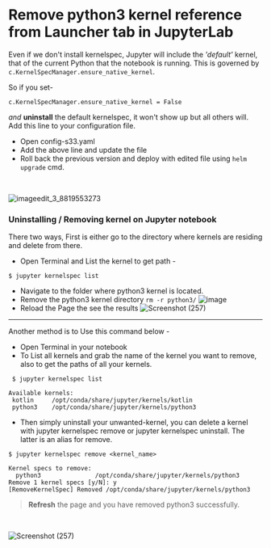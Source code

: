 # Remove python3 kernel reference from Launcher tab in JupyterLab

Even if we don't install kernelspec, Jupyter will include the *'default'* kernel, that of the current Python that the notebook is running. This is governed by `c.KernelSpecManager.ensure_native_kernel`. 
</br>

So if you set-
```
c.KernelSpecManager.ensure_native_kernel = False
```
*and* **uninstall** the default kernelspec, it won't show up but all others will.
</br>
Add this line to your configuration file. 
- Open config-s33.yaml 
- Add the above line and update the file
- Roll back the previous version and deploy with edited file using `helm upgrade` cmd. 

</br>

![imageedit_3_8819553273](https://user-images.githubusercontent.com/58527347/147477163-f4755bf2-d45f-4d16-83c9-11606700fb45.jpg)

### Uninstalling / Removing kernel on Jupyter notebook

There two ways, First is either go to the directory where kernels are residing and delete from there. 
- Open Terminal and List the kernel to get path - 
```
$ jupyter kernelspec list 
```
- Navigate to the folder where python3 kernel is located.
- Remove the python3 kernel directory `rm -r python3/`
![image](https://user-images.githubusercontent.com/58527347/147901831-aad3f09b-0d79-4f78-a0fa-b350ab48ebde.png)
- Reload the Page the see the results 
![Screenshot (257)](https://user-images.githubusercontent.com/58527347/147901861-71674727-c18f-44b5-aa0f-9049c934d9bb.png)

---
Another method is to Use this command below - </br>

- Open Terminal in your notebook 
- To List all kernels and grab the name of the kernel you want to remove, also to get the paths of all your kernels.
```
 $ jupyter kernelspec list 
 ```
 ```
 Available kernels:
  kotlin     /opt/conda/share/jupyter/kernels/kotlin
  python3    /opt/conda/share/jupyter/kernels/python3
 ```
 
- Then simply uninstall your unwanted-kernel, you can delete a kernel with jupyter kernelspec remove or jupyter kernelspec uninstall. The latter is an alias for remove. 
```
$ jupyter kernelspec remove <kernel_name>
```
```
Kernel specs to remove:
  python3               /opt/conda/share/jupyter/kernels/python3
Remove 1 kernel specs [y/N]: y
[RemoveKernelSpec] Removed /opt/conda/share/jupyter/kernels/python3
```
> **Refresh** the page and you have removed python3 successfully.

</br>

![Screenshot (257)](https://user-images.githubusercontent.com/58527347/147488364-4b25729a-1c22-432f-bc44-b98b6f8180b9.png)



